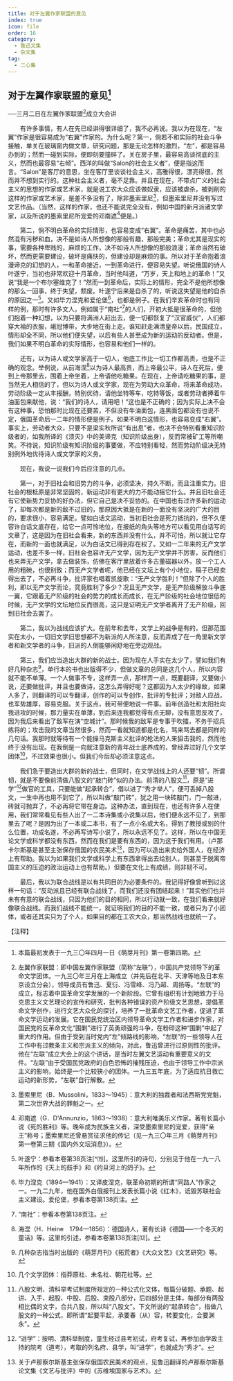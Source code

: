 ```yaml
---
title: 对于左翼作家联盟的意见
index: true
icon: file
order: 16
category:
  - 鲁迅文集
  - 杂文集
tag:  
  - 二心集
---
```


## 对于左翼作家联盟的意见[^①]

──三月二日在左翼作家联盟[^②]成立大会讲

　　有许多事情，有人在先已经讲得很详细了，我不必再说。我以为在现在，“左翼”作家是很容易成为“右翼”作家的。为什么呢？第一，倘若不和实际的社会斗争接触，单关在玻璃窗内做文章，研究问题，那是无论怎样的激烈，“左”，都是容易办到的；然而一碰到实际，便即刻要撞碎了。关在房子里，最容易高谈彻底的主义，然而也最容易“右倾”。西洋的叫做“Salon的社会主义者”，便是指这而言。“Salon”是客厅的意思，坐在客厅里谈谈社会主义，高雅得很，漂亮得很，然而并不想到实行的。这种社会主义者，毫不足靠。并且在现在，不带点广义的社会主义的思想的作家或艺术家，就是说工农大众应该做奴隶，应该被虐杀，被剥削的这样的作家或艺术家，是差不多没有了，除非墨索里尼[^③]，但墨索里尼并没有写过文艺作品。（当然，这样的作家，也还不能说完全没有，例如中国的新月派诸文学家，以及所说的墨索里尼所宠爱的邓南遮[^④]便是。）

　　第二，倘不明白革命的实际情形，也容易变成“右翼”。革命是痛苦，其中也必然混有污秽和血，决不是如诗人所想像的那般有趣，那般完美；革命尤其是现实的事，需要各种卑贱的，麻烦的工作，决不如诗人所想像的那般浪漫；革命当然有破坏，然而更需要建设，破坏是痛快的，但建设却是麻烦的事。所以对于革命抱着浪漫谛克的幻想的人，一和革命接近，一到革命进行，便容易失望。听说俄国的诗人叶遂宁，当初也非常欢迎十月革命，当时他叫道，“万岁，天上和地上的革命！”又说“我是一个布尔塞维克了！”然而一到革命后，实际上的情形，完全不是他所想像的那么一回事，终于失望，颓废。叶遂宁后来是自杀了的，听说这失望是他的自杀的原因之一[^⑤]。又如毕力涅克和爱伦堡[^⑥]，也都是例子。在我们辛亥革命时也有同样的例，那时有许多文人，例如属于“南社”[^⑦]的人们，开初大抵是很革命的，但他们抱着一种幻想，以为只要将满洲人赶出去，便一切都恢复了“汉官威仪”，人们都穿大袖的衣服，峨冠博带，大步地在街上走。谁知赶走满清皇帝以后，民国成立，情形却全不同，所以他们便失望，以后有些人甚至成为新的运动的反动者。但是，我们如果不明白革命的实际情形，也容易和他们一样的。

　　还有，以为诗人或文学家高于一切人，他底工作比一切工作都高贵，也是不正确的观念。举例说，从前海涅[^⑧]以为诗人最高贵，而上帝最公平，诗人在死后，便到上帝那里去，围着上帝坐着，上帝请他吃糖果。在现在，上帝请吃糖果的事，是当然无人相信的了，但以为诗人或文学家，现在为劳动大众革命，将来革命成功，劳动阶级一定从丰报酬，特别优待，请他坐特等车，吃特等饭，或者劳动者捧着牛油面包来献他，说：“我们的诗人，请用吧！”这也是不正确的；因为实际上决不会有这种事，恐怕那时比现在还要苦，不但没有牛油面包，连黑面包都没有也说不定，俄国革命后一二年的情形便是例子。如果不明白这情形，也容易变成“右翼”。事实上，劳动者大众，只要不是梁实秋所说“有出息”者，也决不会特别看重知识阶级者的，如我所译的《溃灭》中的美谛克（知识阶级出身），反而常被矿工等所嘲笑。不待说，知识阶级有知识阶级的事要做，不应特别看轻，然而劳动阶级决无特别例外地优待诗人或文学家的义务。

　　现在，我说一说我们今后应注意的几点。

　　第一，对于旧社会和旧势力的斗争，必须坚决，持久不断，而且注重实力。旧社会的根柢原是非常坚固的，新运动非有更大的力不能动摇它什么。并且旧社会还有它使新势力妥协的好办法，但它自己是决不妥协的。在中国也有过许多新的运动了，却每次都是新的敌不过旧的，那原因大抵是在新的一面没有坚决的广大的目的，要求很小，容易满足。譬如白话文运动，当初旧社会是死力抵抗的，但不久便容许白话文底存在，给它一点可怜地位，在报纸的角头等地方可以看见用白话写的文章了，这是因为在旧社会看来，新的东西并没有什么，并不可怕，所以就让它存在，而新的一面也就满足，以为白话文已得到存在权了。又如一二年来的无产文学运动，也差不多一样，旧社会也容许无产文学，因为无产文学并不厉害，反而他们也来弄无产文学，拿去做装饰，仿佛在客厅里放着许多古董磁器以外，放一个工人用的粗碗，也很别致；而无产文学者呢，他已经在文坛上有个小地位，稿子已经卖得出去了，不必再斗争，批评家也唱着凯旋歌：“无产文学胜利！”但除了个人的胜利，即以无产文学而论，究竟胜利了多少？况且无产文学，是无产阶级解放斗争底一翼，它跟着无产阶级的社会的势力的成长而成长，在无产阶级的社会地位很低的时候，无产文学的文坛地位反而很高，这只是证明无产文学者离开了无产阶级，回到旧社会去罢了。

　　第二，我以为战线应该扩大。在前年和去年，文学上的战争是有的，但那范围实在太小，一切旧文学旧思想都不为新派的人所注意，反而弄成了在一角里新文学者和新文学者的斗争，旧派的人倒能够闲舒地在旁边观战。

　　第三，我们应当造出大群的新的战士。因为现在人手实在太少了，譬如我们有好几种杂志[^⑨]，单行本的书也出版得不少，但做文章的总同是这几个人，所以内容就不能不单薄。一个人做事不专，这样弄一点，那样弄一点，既要翻译，又要做小说，还要做批评，并且也要做诗，这怎么弄得好呢？这都因为人太少的缘故，如果人多了，则翻译的可以专翻译，创作的可以专创作，批评的专批评；对敌人应战，也军势雄厚，容易克服。关于这点，我可带便地说一件事。前年创造社和太阳社向我进攻的时候，那力量实在单薄，到后来连我都觉得有点无聊，没有意思反攻了，因为我后来看出了敌军在演“空城计”。那时候我的敌军是专事于吹擂，不务于招兵练将的；攻击我的文章当然很多，然而一看就知道都是化名，骂来骂去都是同样的几句话。我那时就等待有一个能操马克斯主义批评的枪法的人来狙击我的，然而他终于没有出现。在我倒是一向就注意新的青年战士底养成的，曾经弄过好几个文学团体[^⑩]，不过效果也很小。但我们今后却必须注意这点。

　　我们急于要造出大群的新的战士，但同时，在文学战线上的人还要“韧”。所谓韧，就是不要像前清做八股文的“敲门砖”似的办法。前清的八股文[^⑾]，原是“进学”[^⑿]做官的工具，只要能做“起承转合”，借以进了“秀才举人”，便可丢掉八股文，一生中再也用不到它了，所以叫做“敲门砖”，犹之用一块砖敲门，门一敲进，砖就可抛弃了，不必再将它带在身边。这种办法，直到现在，也还有许多人在使用，我们常常看见有些人出了一二本诗集或小说集以后，他们便永远不见了，到那里去了呢？是因为出了一本或二本书，有了一点小名或大名，得到了教授或别的什么位置，功成名遂，不必再写诗写小说了，所以永远不见了。这样，所以在中国无论文学或科学都没有东西，然而在我们是要有东西的，因为这于我们有用。（卢那卡尔斯基是甚至主张保存俄国的农民美术[^⒀]，因为可以造出来卖给外国人，在经济上有帮助。我以为如果我们文学或科学上有东西拿得出去给别人，则甚至于脱离帝国主义的压迫的政治运动上也有帮助。）但要在文化上有成绩，则非韧不可。

　　最后，我以为联合战线是以有共同目的为必要条件的。我记得好像曾听到过这样一句话：“反动派且已经有联合战线了，而我们还没有团结起来！”其实他们也并未有有意的联合战线，只因为他们的目的相同，所以行动就一致，在我们看来就好像联合战线。而我们战线不能统一，就证明我们的目的不能一致，或者只为了小团体，或者还其实只为了个人，如果目的都在工农大众，那当然战线也就统一了。

【注释】

[^①]:本篇最初发表于一九三〇年四月一日《萌芽月刊》第一卷第四期。

[^②]:左翼作家联盟：即中国左翼作家联盟（简称“左联”），中国共产党领导下的革命文学团体。一九三〇年三月在上海成立（并先后在北平、天津等地及日本东京设立分会），领导成员有鲁迅、夏衍、冯雪峰、冯乃超、周扬等。“左联”的成立，标志着中国革命文学发展的一个新阶段。它曾有组织有计划地致力于马克思主义文艺理论的宣传和研究，批判各种错误的资产阶级文艺思想，提倡革命文学创作，进行文艺大众化的探讨，培养了一批革命文艺工作者，促进了革命文学运动的发展。它在国民党统治区内领导革命文学工作者和进步作家，对国民党的反革命文化“围剿”进行了英勇顽强的斗争，在粉碎这种“围剿”中起了重大的作用。但由于受到当时党内“左”倾路线的影响，“左联”的一些领导人在工作中有过教条主义和宗派主义的倾向，对此，鲁迅曾进行过原则性的批评。他在“左联”成立大会上的这个讲话，是当时左翼文艺运动有重要意义的文件。“左联”由于受国民党政府的白色恐怖的摧残压迫，也由于领导工作中宗派主义的影响，始终是一个比较狭小的团体。一九三五年底，为了适应抗日救亡运动的新形势，“左联”自行解散。

[^③]:墨索里尼（B．Mussolini，1833～1945）：意大利的独裁者和法西斯党党魁，第二次世界大战的罪魁之一。

[^④]:邓南遮（G．D'Annunzio，1863～1938）：意大利唯美乐义作家。著有长篇小说《死的胜利》等。晚年成为民族主义者，深受墨索里尼的宠爱，获得“亲王”称号；墨索里尼还曾悬赏征求他的传记（见一九三〇年三月《萌芽月刊》第一卷第三期《国内外文坛消息》）。

[^⑤]:叶遂宁：参看本卷第38页注[^⒆]。这里所引的诗句，分别见于他在一九一八年所作的《天上的鼓手》和《约旦河上的鸽子》。

[^⑥]:毕力涅克（1894—1941）：又译皮涅克，联革命初期的所谓“同路人”作家之一。一九二九年，他在国外白俄报刊上发表长篇小说《红木》，诋毁苏联社会主义建设。爱伦堡，参看本卷第138页注[^⑾]。

[^⑦]:“南社”：参看本卷第138页注[^⑨]。

[^⑧]:海涅（H．Heine　1794—1856）：德国诗人，著有长诗《德国──一个冬天的童话》等。这里的引述，参看本卷第138页注[⑿]。

[^⑨]:几种杂志指当时出版的《萌芽月刊》《拓荒者》《大众文艺》《文艺研究》等。

[^⑩]:几个文学团体：指莽原社、未名社、朝花社等。

[^⑾]:八股文明、清科举考试制度所规定的一种公式化文体，每篇分破题、承题、起讲、入手、起股、中股、后股、束股八部分，后四部分是主体，每部分有两股相比偶的文字，合共八股，所以叫“八股文”。下文所说的“起承转合”，指做八股文的一种公式，即所谓“起要平起，承要春（从）容，转要变化，合要渊永”。

[^⑿]:“进学”：按明、清科举制度，童生经过县考初试，府考复试，再参加由学政主持的院考（道考），考取的列名府、县学，叫“进学”，也就成为“秀才”。

[^⒀]:关于卢那察尔斯基主张保存俄国农民美术的观点，见鲁迅翻译的卢那察尔斯基论文集《文艺与批评》中的《苏维埃国家与艺术》。
